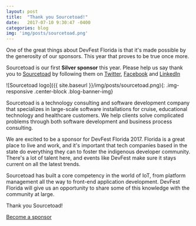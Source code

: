```yaml
---
layout: post
title:  "Thank you Sourcetoad!"
date:   2017-07-10 9:30:47 -0400
categories: blog
img: 'img/posts/sourcetoad.png'
---
```

One of the great things about DevFest Florida is that it's made possible by the generosity of our sponsors. This year that proves to be true once more.

Sourcetoad is our first **Silver sponsor** this year. Please help us say thank you to [Sourcetoad](https://sourcetoad.com) by following them on [Twitter](https://twitter.com/sourcetoad), [Facebook](https://www.facebook.com/sourcetoad/) and [LinkedIn](https://www.linkedin.com/company-beta/5185261/)

![Sourcetoad logo]({{ site.baseurl }}/img/posts/sourcetoad.png){: .img-responsive .center-block .blog-banner-img}

Sourcetoad is a technology consulting and software development company that specializes in large-scale software installations for cruise, educational technology and healthcare customers. We help clients solve complicated problems through both software development and business process consulting.

We are excited to be a sponsor for DevFest Florida 2017. Florida is a great place to live and work, and it's important that tech companies based in the state do everything they can to foster the indigenous developer community. There's a lot of talent here, and events like DevFest make sure it stays current on all the latest trends.

Sourcetoad has built a core competency in the world of IoT, from platform management all the way to front-end application development. DevFest Florida will give us an opportunity to share some of this knowledge with the community at large.

Thank you Sourcetoad!

<a class="big-button white mdl-button mdl-js-ripple-effect" href="/sponsors">Become a sponsor</a>
